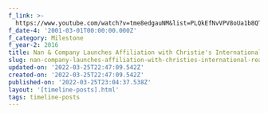 ```yaml
---
f_link: >-
  https://www.youtube.com/watch?v=tme8edgauNM&list=PLQkEfNvVPV8oUa1b8QTNrmVaaN4PqQMvS&index=15
f_date-4: '2001-03-01T00:00:00.000Z'
f_category: Milestone
f_year-2: 2016
title: Nan & Company Launches Affiliation with Christie's International Real Estate
slug: nan-company-launches-affiliation-with-christies-international-real-estate
updated-on: '2022-03-25T22:47:09.542Z'
created-on: '2022-03-25T22:47:09.542Z'
published-on: '2022-03-25T23:04:37.538Z'
layout: '[timeline-posts].html'
tags: timeline-posts
---
```



